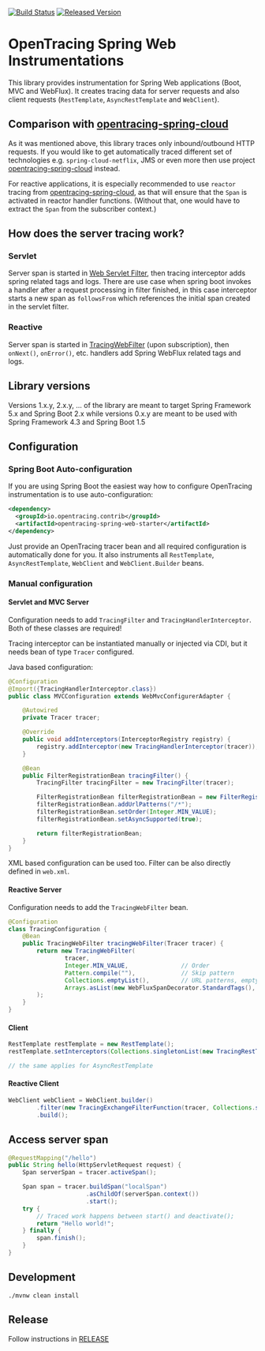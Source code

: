 [![Build Status][ci-img]][ci] [![Released Version][maven-img]][maven]

# OpenTracing Spring Web Instrumentations

This library provides instrumentation for Spring Web applications (Boot, MVC and WebFlux). It creates tracing data for 
server requests and also client requests (`RestTemplate`, `AsyncRestTemplate` and `WebClient`).

## Comparison with [opentracing-spring-cloud](https://github.com/opentracing-contrib/java-spring-cloud)

As it was mentioned above, this library traces only inbound/outbound HTTP requests. If you would like to 
get automatically traced different set of technologies e.g. `spring-cloud-netflix`, JMS or even more then
use project [opentracing-spring-cloud](https://github.com/opentracing-contrib/java-spring-cloud) instead.

For reactive applications, it is especially recommended to use `reactor` tracing from
[opentracing-spring-cloud](https://github.com/opentracing-contrib/java-spring-cloud), as that will ensure
that the `Span` is activated in reactor handler functions. (Without that, one would have to extract the
`Span` from the subscriber context.)

## How does the server tracing work?

### Servlet
Server span is started in [Web Servlet Filter](https://github.com/opentracing-contrib/java-web-servlet-filter),
then tracing interceptor adds spring related tags and logs. There are use case when spring boot invokes a handler after 
a request processing in filter finished, in this case interceptor starts a new span as `followsFrom` 
which references the initial span created in the servlet filter.

### Reactive
Server span is started in [TracingWebFilter](opentracing-spring-web/src/main/java/io/opentracing/contrib/spring/web/webfilter/TracingWebFilter.java)
(upon subscription), then `onNext()`, `onError()`, etc. handlers add Spring WebFlux related tags and logs.

## Library versions

Versions 1.x.y, 2.x.y, ... of the library are meant to target Spring Framework 5.x and Spring Boot 2.x while versions 0.x.y are meant to be used with Spring Framework 4.3 and Spring Boot 1.5


## Configuration

### Spring Boot Auto-configuration
If you are using Spring Boot the easiest way how to configure OpenTracing instrumentation is to use auto-configuration:

```xml
<dependency>
  <groupId>io.opentracing.contrib</groupId>
  <artifactId>opentracing-spring-web-starter</artifactId>
</dependency>

```
Just provide an OpenTracing tracer bean and all required configuration is automatically
done for you. It also instruments all `RestTemplate`, `AsyncRestTemplate`, `WebClient` and `WebClient.Builder` beans.

### Manual configuration

#### Servlet and MVC Server
Configuration needs to add `TracingFilter` and `TracingHandlerInterceptor`. Both of these classes
are required!

Tracing interceptor can be instantiated manually or injected via CDI, but
it needs bean of type `Tracer` configured.

Java based configuration:
```java
@Configuration
@Import({TracingHandlerInterceptor.class})
public class MVCConfiguration extends WebMvcConfigurerAdapter {

    @Autowired
    private Tracer tracer;

    @Override
    public void addInterceptors(InterceptorRegistry registry) {
        registry.addInterceptor(new TracingHandlerInterceptor(tracer));
    }

    @Bean
    public FilterRegistrationBean tracingFilter() {
        TracingFilter tracingFilter = new TracingFilter(tracer);

        FilterRegistrationBean filterRegistrationBean = new FilterRegistrationBean(tracingFilter);
        filterRegistrationBean.addUrlPatterns("/*");
        filterRegistrationBean.setOrder(Integer.MIN_VALUE);
        filterRegistrationBean.setAsyncSupported(true);

        return filterRegistrationBean;
    }
}
```

XML based configuration can be used too. Filter can be also directly defined in `web.xml`.

#### Reactive Server
Configuration needs to add the `TracingWebFilter` bean.

```java
@Configuration
class TracingConfiguration {
    @Bean
    public TracingWebFilter tracingWebFilter(Tracer tracer) {
        return new TracingWebFilter(
                tracer,
                Integer.MIN_VALUE,               // Order
                Pattern.compile(""),             // Skip pattern
                Collections.emptyList(),         // URL patterns, empty list means all
                Arrays.asList(new WebFluxSpanDecorator.StandardTags(), new WebFluxSpanDecorator.WebFluxTags())
        );
    }
}
```

#### Client
```java
RestTemplate restTemplate = new RestTemplate();
restTemplate.setInterceptors(Collections.singletonList(new TracingRestTemplateInterceptor(tracer)));

// the same applies for AsyncRestTemplate 
```

#### Reactive Client
```java
WebClient webClient = WebClient.builder()
        .filter(new TracingExchangeFilterFunction(tracer, Collections.singletonList(new WebClientSpanDecorator.StandardTags())))
        .build();
```

## Access server span
```java
@RequestMapping("/hello")
public String hello(HttpServletRequest request) {
    Span serverSpan = tracer.activeSpan();

    Span span = tracer.buildSpan("localSpan")
                      .asChildOf(serverSpan.context())
                      .start();
    try {
        // Traced work happens between start() and deactivate();
        return "Hello world!";
    } finally {
        span.finish();
    }
}
```

## Development
```shell
./mvnw clean install
```

## Release
Follow instructions in [RELEASE](RELEASE.md)


   [ci-img]: https://travis-ci.org/opentracing-contrib/java-spring-web.svg?branch=master
   [ci]: https://travis-ci.org/opentracing-contrib/java-spring-web
   [maven-img]: https://img.shields.io/maven-central/v/io.opentracing.contrib/opentracing-spring-web.svg?maxAge=2592000
   [maven]: http://search.maven.org/#search%7Cga%7C1%7Copentracing-spring-web
